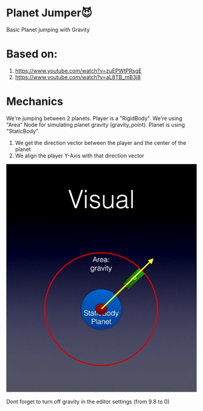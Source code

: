 # Planet Jumper:smiling_imp:
Basic Planet jumping with Gravity

# Based on:
1. https://www.youtube.com/watch?v=zuEPWtPRsgE
2. https://www.youtube.com/watch?v=aL8TB_mB3j8

# Mechanics
We're jumping between 2 planets. Player is a "RigidBody". We're using "Area" Node for simulating planet gravity (gravity_point). Planet is using "StaticBody".

1. We get the direction vector between the player and the center of the planet
2. We align the player Y-Axis with that direction vector

![Visual](https://github.com/SnowyCocoon/GodotPlayground/blob/master/PlanetJump/grtmcI3.png)

Dont forget to turn off gravity in the editor settings (from 9.8 to 0)
